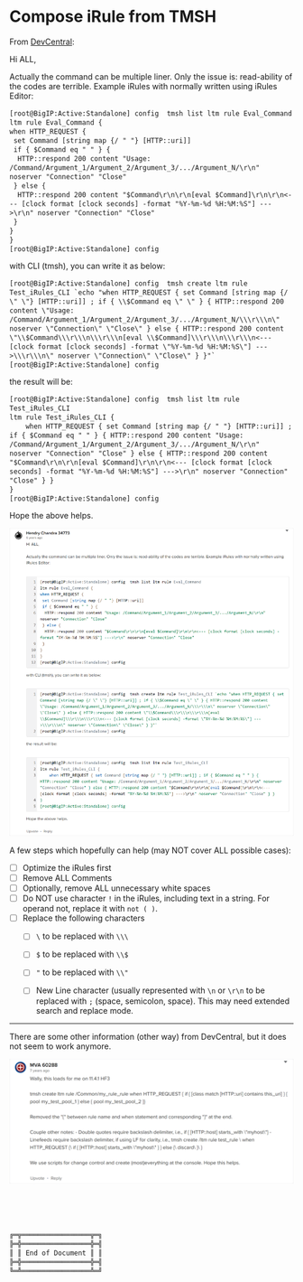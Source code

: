 # Compose iRule from TMSH



From [DevCentral](https://devcentral.f5.com/s/feed/0D51T00006i7WpwSAE):

Hi ALL,

Actually the command can be multiple liner. Only the issue is: read-ability of the codes are terrible. Example iRules with normally written using iRules Editor:

```
[root@BigIP:Active:Standalone] config  tmsh list ltm rule Eval_Command
ltm rule Eval_Command {
when HTTP_REQUEST {
 set Command [string map {/ " "} [HTTP::uri]]
 if { $Command eq " " } {
  HTTP::respond 200 content "Usage: /Command/Argument_1/Argument_2/Argument_3/.../Argument_N/\r\n" noserver "Connection" "Close"
 } else {
  HTTP::respond 200 content "$Command\r\n\r\n[eval $Command]\r\n\r\n<--- [clock format [clock seconds] -format "%Y-%m-%d %H:%M:%S"] --->\r\n" noserver "Connection" "Close"
 }
}
}
[root@BigIP:Active:Standalone] config 
```

with CLI (tmsh), you can write it as below:

```
[root@BigIP:Active:Standalone] config  tmsh create ltm rule Test_iRules_CLI `echo "when HTTP_REQUEST { set Command [string map {/ \" \"} [HTTP::uri]] ; if { \\$Command eq \" \" } { HTTP::respond 200 content \"Usage: /Command/Argument_1/Argument_2/Argument_3/.../Argument_N/\\\r\\\n\" noserver \"Connection\" \"Close\" } else { HTTP::respond 200 content \"\\$Command\\\r\\\n\\\r\\\n[eval \\$Command]\\\r\\\n\\\r\\\n<--- [clock format [clock seconds] -format \"%Y-%m-%d %H:%M:%S\"] --->\\\r\\\n\" noserver \"Connection\" \"Close\" } }"`
[root@BigIP:Active:Standalone] config 
```

the result will be:

```
[root@BigIP:Active:Standalone] config  tmsh list ltm rule Test_iRules_CLI
ltm rule Test_iRules_CLI {
    when HTTP_REQUEST { set Command [string map {/ " "} [HTTP::uri]] ; if { $Command eq " " } { HTTP::respond 200 content "Usage: /Command/Argument_1/Argument_2/Argument_3/.../Argument_N/\r\n" noserver "Connection" "Close" } else { HTTP::respond 200 content "$Command\r\n\r\n[eval $Command]\r\n\r\n<--- [clock format [clock seconds] -format "%Y-%m-%d %H:%M:%S"] --->\r\n" noserver "Connection" "Close" } }
}
[root@BigIP:Active:Standalone] config 
```

Hope the above helps.

![Screen Capture from DevCentral](From_DevCentral.png)

A few steps which hopefully can help (may NOT cover ALL possible cases):

- [ ] Optimize the iRules first
- [ ] Remove ALL Comments
- [ ] Optionally, remove ALL unnecessary white spaces
- [ ] Do NOT use character `!` in the iRules, including text in a string. For operand not, replace it with `not ( )`.
- [ ] Replace the following characters<br>
   - [ ] `\` to be replaced with `\\\`<br>
   - [ ] `$` to be replaced with `\\$`<br>
   - [ ] `"` to be replaced with `\\"`<br>
   - [ ] New Line character (usually represented with `\n` or `\r\n` to be replaced with ` ; ` (space, semicolon, space). This may need extended search and replace mode.



***



There are some other information (other way) from DevCentral, but it does not seem to work anymore.

![Other Information from DevCentral](Other_Information.png)



<br><br><br>
```
╔═╦═════════════════╦═╗
╠═╬═════════════════╬═╣
║ ║ End of Document ║ ║
╠═╬═════════════════╬═╣
╚═╩═════════════════╩═╝
```
<br><br><br>


